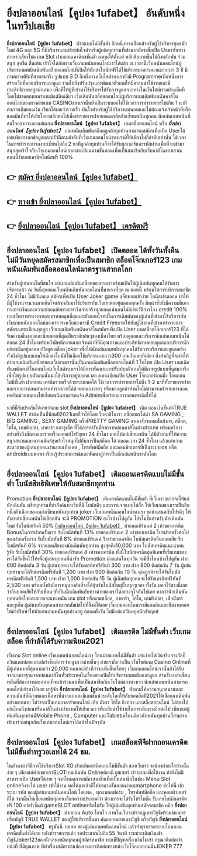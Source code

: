 # ยิ่งปลาออนไลน์【คูปอง 1ufabet】  อันดับหนึ่งในทวีปเอเชีย

**ยิ่งปลาออนไลน์【คูปอง 1ufabet】** ฝากแบบไม่มีขั้นต่ำ  อีกหนึ่งทางเลือกสำหรับผู้ใช้บริการยุคสมัยใหม่ 4G และ 5G ที่มีบริการแสนประทับใจสำหรับผู้เล่นทุกท่านที่เข้ามาสมัครเพื่อเปิด Userกับทางค่ายเราเสี่ยงโชค เกม Slot  ฝากถอนเครดิตขขั้นต่ำ ลงทุนได้ตั้งแต่ หลักสิบบาทขึ้นไปถึงหลักพัน ร่วมสนุก สุดขีด ตื่นเต้น เร้าใจได้กับทางเว็บเกมพนันออนไลน์เราได้แล้ว ณ เวลานี้เว็บพนันออนไลน์ผู้บริการเกมพนันเดิมพันสล็อตออนไลน์ที่เปิดให้นักล่าโบนัสฟรีได้ใช้บริการมาอย่างนานมากกว่า 3 ปี มีภาพกราฟฟิกที่สวยสมจริง รูปแบบ 3 D
อีกทั้งทางเว็บไซต์ของเรายังมี Programmerมือหนึ่งการสร้างเว็บที่คอยบริการและดูแล  รวมไปถึงปรับปรุงและพัฒนาตัวเกมให้มีความน่าใช้งานและมีประสิทธิภาพอยู่สม่ำเสมอ เพื่อที่ให้ผู้ที่เข้ามาใช้บริการได้รับการดูแลจากทางในเว็บไซต์เราอย่างเต็มที่โดยไม่ขาดตกบกพร่องแม้แต่นิดเดียว เว็บเดิมพันสล็อตออนไลน์ผู้บริการเกมเดิมพันพนันคาสิโนออนไลน์ของทางค่ายเกม CASINOของเรานั้นยังเป็นระบบออโต้ใช้เวลาการทำรายการไม่เกิน 1 นาที ต่อการเติมยอดเงิน เรียกได้เลยว่ารวดเร็ว ทันใจสำหรับผู้ใช้บริการแน่นอนและไม่ต้องแจ้งเจ้าหน้าที่หรือแอดมินที่ทำให้เสียโอกาสอีกต่อไปเมื่อทำรายการฝากยอดเครดิตกับเซียนพนันทุกคน
นักเล่นเกมพนันที่สนใจอยากจะลองเล่นเกม **ยิ่งปลาออนไลน์【คูปอง 1ufabet】** เกมสล็อตออนไลน์ หรือ ***ยิ่งปลาออนไลน์【คูปอง 1ufabet】*** เกมพนันเดิมพันสล็อตลูกค้าทุกท่านสามารถสมัครเพื่อเปิด Userได้เลยเพียงกรอกข้อมูลและปรัวัติตามลำดับที่เว็บเกมออนไลน์ของเรามีให้เพียงไม่กี่ลำดับเท่านั้น ใช้เวลาในการทำรายการลงทะเบียนไม่ถึง 2 นาทีลูกค้าทุกท่านก็จะได้รับยูสเซอร์และรหัสผ่านเพื่อที่จะเข้ามาสนุกสุดเร้าใจกับเว็บเกมออนไลน์เราลงทะเบียนตามขั้นตอนเพื่อเป็นสมาชิกกับเว็บคาสิโนของเราณ ตอนนี้รับเลยเครดิตโบนัสฟรี 100%

## 👉 [สมัคร ยิ่งปลาออนไลน์【คูปอง 1ufabet】](https://archa888.com/)
## 👉 [ทางเข้า ยิ่งปลาออนไลน์【คูปอง 1ufabet】](https://archa888.com/)
## 👉 [ยิ่งปลาออนไลน์【คูปอง 1ufabet】 เครดิตฟรี](https://archa888.com/)

## ยิ่งปลาออนไลน์【คูปอง 1ufabet】 เปิดตลอด ได้ทั้งวันทั้งคืน ไม่มีวันหยุดสมัครสมาชิกเพื่อเป็นสมาชิก สล็อตโจ๊กเกอร์123 เกมพนันเดิมพันสล็อตออนไลน์มาตรฐานสากลโลก

สำหรับผู้เล่นคนใดที่สนใจ เล่นเกมเดิมพันสล็อตของทางเราพร้อมเปิดให้ผู้เดิมพันทุกคนได้รับการบริการแล้ว ณ วันนี้สุดยอดเว็บพนันเดิมพันออนไลน์ที่มาแรงที่สุด ณ ตอนนี้ พร้อมให้การบริการสมาชิก 24 ชั่วโมง ไม่มีวันหยุด สมัครเพื่อเปิด User Joker game แจ็กพอตเข้าง่าย โบนัสเข้าตลอด ทำให้มีผู้ใช้งานจำนวนมากติดใจแล้วกลับมาใช้บริการกับเว็บเราต่ออยู่ตลอดทุกครั้ง มิหนำซ้ำยังมีความมั่นคงทางการเงินและความปลอดภัยทางการเงินจ่ายจริงทุกยอดแน่นอนไม่มีประวัติการโกง credit 100% ทางเว็บเราครบวงจรและครอบคลุมที่สุดและยังตอบโจทย์ในการเดิมพันของผู้เล่นที่เข้ามาใช้บริการกับเว็บเกมพนันออนไลน์ของเรา
ทางเว็บของเรามี Credit Freeแจกให้กับผู้ใช้งานที่เข้ามาทำรายการสมัครลงทะเบียนทุกยูส เว็บเกมเดิมพันพนันคาสิโนสมัครเพื่อเปิด User เกมสล็อตโจ๊กเกอร์123 ที่ได้รับความชื่นชอบและนิยมมากที่สุดเป็นระดับต้นๆของเมืองไทย พร้อมดูแลและบริการนักเล่นเกมพนันได้ตลอด 24 ชั่วโมงพร้อมยังมีพนักงานและเจ้าหน้าที่ที่มีคุณภาพและประสิทธิภาพคอยดูแลและบริการนักเล่นพนันอยู่ตลอด เปิดยูส สล็อต joker เพื่อให้นักเล่นเกมพนันทุกคนได้รับการบริการและดูแลอย่างทั่วถึงมีรูปแบบเกมให้นักล่าโบนัสได้เลือกใช้บริการมากกว่า300 เกมกันเลยทีเดียว
สิ่งสำคัญที่จะทำให้ค่ายเกมเดิมพันสล็อตของเว็บเกมเรานั้นเป็นเกมเดิมพันสล็อตออนไลน์ที่ 1 ในไทย เปิด User  เกมเดิมพันพนันคาสิโนออนไลน์เว็บไซต์ของเราได้มีการพัฒนาและปรับปรุงตัวเกมให้มีภาพรูปแบบที่ดูสมจจริงเพื่อให้รูปแบบตัวเกมนั้นน่าใช้บริการอยู่ตลอดเวลา ลงทะเบียนเปิด User โจ๊กเกอร์เกมมิ่ง โอนถอนไม่มีขั้นต่ำ ฝากถอน เครดิตรวดเร็วด้วยระบบออโต้ ใช้เวลาการทำรายการไม่ถึง 1-2 นาทีทั้งรายการฝากและรายการถอนสามารถทำรายการได้ด้วยตนเองง่ายๆ หรือหากลูกค้าท่านใดไม่สามารถทำรายการถอนเคดริตด้วยตนเองได้เซียนพนันสามารถแจ้ง Adminเพื่อทำรายการถอนเครดิตให้ได้

นาทีนี้รับประกันได้เลยว่าเกม slot  **ยิ่งปลาออนไลน์【คูปอง 1ufabet】** เติม ถอนเงินขั้นต่ำTRUE WALLET กำลังเป็นที่นิยมปี2021เลยก็ว่าได้โดยเว็บคาสิโนเรา สล็อตxoได้นำ SA GAMING , BIG GAMING , SEXY GAMING หรือPRETTY GAMING อาณาจักรเกมเสือมังกร, สล็อต, ไฮโล, เกมยิงปลา, บาคาร่า และรูเล็ต ที่ได้การการันตีจากจากบ่อนคาสิโนต่างประเทศ พร้อมบริการอย่างทั่วถึงมั่นคงและรวดเร็วคอยแก้ไขปัญหา 24 ชั่วโมง มอบให้แก่เซียนพนัน ได้มีตัวเกมที่ให้ความสนุกสนานและความมันส์สุดเร้าใจสนุกไปกับการปั่นสล็อต ได้ ตลอดเวลา 24 ชั่วโมง แล้วแต่ความสะดวกของผู้เล่นทุกคนผ่านบนแท็บเลต , โทรศัพท์มือถือ และคอมพิวเตอร์ที่เป็นระบบios หรือ androidแบบพกพา เรียนรู้ประสบการณ์และพัฒนาสู่การเป็นนักเล่นพนันระดับโลก

## ยิ่งปลาออนไลน์【คูปอง 1ufabet】 เติมถอนเครดิตแบบไม่มีขั้นต่ำ โบนัสสิทธิพิเศษให้กับสมาชิกทุกท่าน

 Promotion  **ยิ่งปลาออนไลน์【คูปอง 1ufabet】** เติมเครดิตแบบไม่มีขั้นต่ำ ที่เว็บเราอยากจะให้แก่  นักเดิมพัน หรือทุกท่านที่กำลังค้นหาเว็บที่มี โบนัสดีๆ และการแจกแบบไม่กั๊ก ให้เว็บเกมของเราเป็นอีกหนึ่งตัวเลือกของเหล่าเซียนพนันทุกท่าน joker เว็บเกมพนันออนไลน์ของเรา ขอนำเสนอกับโปรดีๆ ให้กับเหล่าเซียนพนันได้เลือกกัน จะมี PROMOTION อะไรบ้างไปดูกัน
โปรโมชั่นสำหรับนักเดิมพันใหม่ รับโบนัสทันที 50% [ยิ่งปลาออนไลน์【คูปอง 1ufabet】](https://archa888.com/) ทำยอดเทิร์นแค่ 2 เท่าของเครดิต
Bonusในการฝากครั้งแรก รับโบนัสทันที 13% ทำยอดเทิร์นแค่ 2 เท่าของเครดิต
โปรฝากครั้งต่อไปของฝากครั้งแรก รับโบนัสทันที 8% ทำยอดเทิร์นแค่ 1 เท่าของเครดิต
โบนัสเครดิตคืนยอดเสีย รับโบนัสทันที 6% จากยอดเสียของนักเดิมพันทุกท่าน สูงสุดถึง10,000 บาท
โบนัสเครดิตแนะนำคนรู้จัก รับโบนัสทันที 30% ทำยอดเทิร์นแค่ 4 เท่าของเครดิต
ทั้งนี้โบนัสเครดิตสุดพิเศษที่เว็บเกมของเราได้จัดขึ้นไว้ให้เพื่อผู้เล่นทุกคนที่น่ารัก  Promotion ฝากเล่นในทุกวัน จะมีสิ่งไหนบ้างไปดูกัน
ฝาก 600 ติดต่อกัน 3 วัน ผู้เล่นทุกคนจะได้รับเครดิตฟรีทันที 300 บาท
ฝาก 800 ติดต่อกัน 7 วัน ผู้เล่นทุกท่านจะได้รับเครดิตฟรีทันที 1,200 บาท
ฝาก 900 ติดต่อกัน 10 วัน คุณลูกค้าจะได้รับโบนัสเครดิตฟรีทันที 1,500 บาท
ฝาก 1,000 ติดต่อกัน 15 วัน ผู้เดิมพันทุกคนจะได้รับเครดิตฟรีทันที 2,500 บาท
พร้อมทั้งยังมีการหมุนวงล้อที่จะได้ลุ้นรับโบนัสใหญ่ในทุกๆเวลา ทั้งวัน บอกไว้ตรงนี้เลยว่าคืนยอดเสียให้กับเพื่อนๆที่เป็นนักเดิมพันกับทางค่ายของเราได้อย่างจุใจกันไปเลย หากว่านักเดิมพันทุกคนติดใจและอยากจะแทงพนัน เกม slot  หรือเกมสล็อต, บาคาร่า, ไฮโล, เกมยิงปลา, เสือมังกร และรูเล็ต ผู้เล่นพนันทุกคนสามารถสัมผัสไปที่ลิ้งค์ได้เลย เว็บเกมออนไลน์เรามีแอดมินและทีมงานคอยให้คำปรึกษาให้นักเล่นเกมพนันทุกท่านอยู่ ตลอดทั้งวัน ไม่มีแม้แต่วันหยุดนักขัตฤกษ์

## ยิ่งปลาออนไลน์【คูปอง 1ufabet】 เติมเครดิต ไม่มีขั้นต่ำ  เว็บเกมสล็อต ที่กำลังได้รับความนิยม2021

เว็บเกม Slot online เว็บเกมพนันออนไลน์เรา โอนฝากแบบไม่มีขั้นต่ำ เล่นง่ายได้เงินจริง รางวัลบิ๊กวินแตกบ่อยและเปอร์เซ็นต์การจ่ายสูงกว่าค่ายอื่นๆ ค่ายเราถือว่าเป็น เว็บไซต์เกม  Casino Onlineที่มีผู้เล่นมากที่สุดมากกว่า 20,000 คนและมีถ้าทีว่าจะเพิ่มขึ้นเรื่อยๆ เว็บเกมออนไลน์เรานั้นยังได้รับจากมาตราฐานจากบ่อนคาสิโนทั่วประเทศในเรื่องของเปิดให้บริการเกมพนันและดูแล สำหรับเหล่าเซียนพนันที่ต้องการและอยากที่จะเข้าร่วมมาเพื่อเป็นสมาชิกกับเว็บไซต์ของทางเรา นักเล่นเกมพนันสามารถแอดไลน์เข้ามาได้เลย
	มารู้จัก **ยิ่งปลาออนไลน์【คูปอง 1ufabet】** ตัวเกมให้ความสนุกสนานและความมันส์ที่มีภาพและเนื้อหาที่น่าลอง และมีเกมชั้นนำระดับโลกให้กับยอดฮิตปี2021ได้เลือกลงเดิมพันอย่างมากมาย  ไม่ว่าจะเป็นเกมบาคาร่าออนไลน์ เสือ มังกร ไฮโล ยิงปลา และสล็อตออนไลน์ ไม่ต้องไปเล่นไกลถึงบ่อนหรือคาสิโนต่างประเทศให้เสียเวลา หรือเสียค่าใช้จ่ายในการเดินทางอีกต่อไป เพียงแค่ผู้เดิมพันทุกท่านมีMobile Phone , Computer และTabletเครื่องเดียวนักพนันทุกท่านก็สามารถเข้ามาร่วมสนุกกัลเว็บเกมออนไลน์เราได้แล้วในปัจจุบัน

## ยิ่งปลาออนไลน์【คูปอง 1ufabet】 เกมสล็อตพีจีฝากถอนเครดิต ไม่มีขั้นต่ำทรูวอเลทได้ 24 ชม.

ในส่วนของวิธีการใช้บริการSlot XO ฝากเติมเครดิตแบบไม่มีขั้นต่ำ ของเว็บเรา จะต้องทำอะไรบ้างนั้น ง่าย ๆ เพียงแค่ค่ายของเราSLOTเกมเดิมพัน Onlineต้องมี ยูสเซอร์ เข้าระบบเพื่อใช้งาน ถ้ายังไม่มีสามารถเปิด Userได้ง่าย ๆ จากโหมดการสมัครสมาชิกเพื่อเป็นสมาชิกในช่อง Menu Slot onlineจึงจะได้ user เข้าใช้งาน พอได้มาแล้วก็ให้ทำตามขั้นตอนผ่านsmartphone ต่อไปนี้
เข้าระบบ รหัส  ของผู้เล่นเกมพนันออนไลน์ ไอแพด , ทุกแพลตฟอร์ม , โทรศัพท์มือถือ และคอมพิวเตอร์ก็ได้
จากนั้นให้เซียนพนันทุกคนเลือกความประสงค์ว่า ต้องการจะได้รับโปรโมชั่น รับเลยโบนัสเครดิตฟรี 100 เปอร์เซ็นต์ gameSLOT onlineหรือไม่รับ
ให้ผู้เดิมพันทุกท่านสมัครสมาชิก คลิก **ยิ่งปลาออนไลน์【คูปอง 1ufabet】** ฝากถอน Auto โอนไว ภาพในเว็บจะปรากฏเลขบัญชีพร้อมธนาคาร หรือบัญชี TRUE WALLET ของผู้ให้บริการขึ้นมา
คัดลอกหมายเลขบัญชี หรือบัญชี **ยิ่งปลาออนไลน์【คูปอง 1ufabet】** ทรูมันนี่ วอเลท ของผู้เล่นเกมพนันออนไลน์ แล้วทำธุรกรรมระบบโอนถอนเครดิตขั้นต่ำได้เลย
หลังทำรายการแล้ว รอประมาณไม่ถึง 55 วินาที ระบบจะเติมเงินเข้าบัญชีJoker123ของนักเล่นพนันทุกคนผู้สมัครสมาชิก
หากมีปัญหาเรื่องเงินไม่เข้า กรุณาติดต่อเจ้าหน้าที่ ที่มีคุณภาพ ที่ทำเรื่องสมัครผ่านช่องทางการติดต่อทางหน้าเว็บโจ๊กเกอเกมมิ่งJOKER 777


